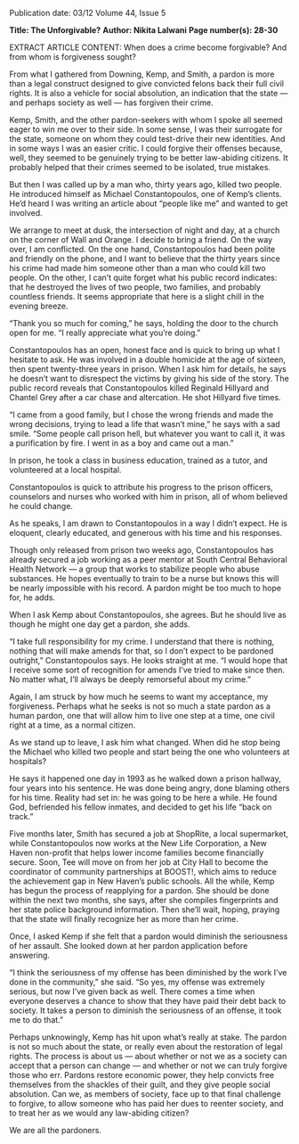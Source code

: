 Publication date: 03/12
Volume 44, Issue 5

**Title: The Unforgivable?**
**Author: Nikita Lalwani**
**Page number(s): 28-30**

EXTRACT ARTICLE CONTENT:
When does a crime become forgivable? And from whom is forgiveness sought?

From what I gathered from Downing, Kemp, and Smith, a pardon is more than a legal construct designed to give convicted felons back their full civil rights. It is also a vehicle for social absolution, an indication that the state — and perhaps society as well — has forgiven their crime.

Kemp, Smith, and the other pardon-seekers with whom I spoke all seemed eager to win me over to their side. In some sense, I was their surrogate for the state, someone on whom they could test-drive their new identities. And in some ways I was an easier critic. I could forgive their offenses because, well, they seemed to be genuinely trying to be better law-abiding citizens. It probably helped that their crimes seemed to be isolated, true mistakes.  

But then I was called up by a man who, thirty years ago, killed two people. He introduced himself as Michael Constantopoulos, one of Kemp’s clients. He’d heard I was writing an article about “people like me” and wanted to get involved.

We arrange to meet at dusk, the intersection of night and day, at a church on the corner of Wall and Orange. I decide to bring a friend. On the way over, I am conflicted. On the one hand, Constantopoulos had been polite and friendly on the phone, and I want to believe that the thirty years since his crime had made him someone other than a man who could kill two people. On the other, I can’t quite forget what his public record indicates: that he destroyed the lives of two people, two families, and probably countless friends. It seems appropriate that here is a slight chill in the evening breeze.

“Thank you so much for coming,” he says, holding the door to the church open for me. “I really appreciate what you’re doing.”

Constantopoulos has an open, honest face and is quick to bring up what I hesitate to ask. He was involved in a double homicide at the age of sixteen, then spent twenty-three years in prison. When I ask him for details, he says he doesn’t want to disrespect the victims by giving his side of the story. The public record reveals that Constantopoulos killed Reginald Hillyard and Chantel Grey after a car chase and altercation. He shot Hillyard five times.

“I came from a good family, but I chose the wrong friends and made the wrong decisions, trying to lead a life that wasn’t mine,” he says with a sad smile. “Some people call prison hell, but whatever you want to call it, it was a purification by fire. I went in as a boy and came out a man.”

In prison, he took a class in business education, trained as a tutor, and volunteered at a local hospital. 

Constantopoulos is quick to attribute his progress to the prison officers, counselors and nurses who worked with him in prison, all of whom believed he could change.

As he speaks, I am drawn to Constantopoulos in a way I didn’t expect. He is eloquent, clearly educated, and generous with his time and his responses.

Though only released from prison two weeks ago, Constantopoulos has already secured a job working as a peer mentor at South Central Behavioral Health Network — a group that works to stabilize people who abuse substances. He hopes eventually to train to be a nurse but knows this will be nearly impossible with his record. A pardon might be too much to hope for, he adds. 

When I ask Kemp about Constantopoulos, she agrees. But he should live as though he might one day get a pardon, she adds.

“I take full responsibility for my crime. I understand that there is nothing, nothing that will make amends for that, so I don’t expect to be pardoned outright,” Constantopoulos says. He looks straight at me. “I would hope that I receive some sort of recognition for amends I’ve tried to make since then. No matter what, I’ll always be deeply remorseful about my crime.”

Again, I am struck by how much he seems to want my acceptance, my forgiveness. Perhaps what he seeks is not so much a state pardon as a human pardon, one that will allow him to live one step at a time, one civil right at a time, as a normal citizen. 

As we stand up to leave, I ask him what changed. When did he stop being the Michael who killed two people and start being the one who volunteers at hospitals?

He says it happened one day in 1993 as he walked down a prison hallway, four years into his sentence. He was done being angry, done blaming others for his time. Reality had set in: he was going to be here a while. He found God, befriended his fellow inmates, and decided to get his life “back on track.”


Five months later, Smith has secured a job at ShopRite, a local supermarket, while Constantopoulos now works at the New Life Corporation, a New Haven non-profit that helps lower income families become financially secure. Soon, Tee will move on from her job at City Hall to become the coordinator of community partnerships at BOOST!, which aims to reduce the achievement gap in New Haven’s public schools. All the while, Kemp has begun the process of reapplying for a pardon. She should be done within the next two months, she says, after she compiles fingerprints and her state police background information. Then she’ll wait, hoping, praying that the state will finally recognize her as more than her crime.

Once, I asked Kemp if she felt that a pardon would diminish the seriousness of her assault. She looked down at her pardon application before answering.

“I think the seriousness of my offense has been diminished by the work I’ve done in the community,” she said. “So yes, my offense was extremely serious, but now I’ve given back as well. There comes a time when everyone deserves a chance to show that they have paid their debt back to society. It takes a person to diminish the seriousness of an offense, it took me to do that.”

Perhaps unknowingly, Kemp has hit upon what’s really at stake. The pardon is not so much about the state, or really even about the restoration of legal rights. The process is about us ­— about whether or not we as a society can accept that a person can change — and whether or not we can truly forgive those who err. Pardons restore economic power, they help convicts free themselves from the shackles of their guilt, and they give people social absolution. Can we, as members of society, face up to that final challenge to forgive, to allow someone who has paid her dues to reenter society, and to treat her as we would any law-abiding citizen?

We are all the pardoners.
